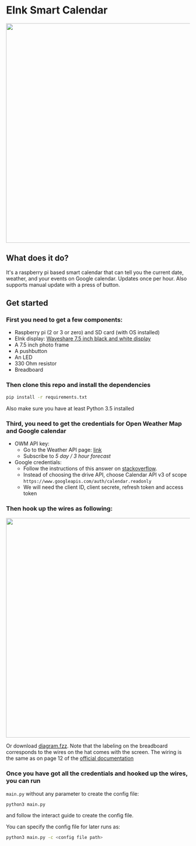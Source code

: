 # EInk Smart Calendar

<img src="https://raw.githubusercontent.com/zli117/EInk-Calendar/master/image.jpg" width="600">

## What does it do?
It's a raspberry pi based smart calendar that can tell you the current date, 
weather, and your events on Google calendar. Updates once per hour. Also supports
manual update with a press of button.

## Get started
### First you need to get a few components:
 * Raspberry pi (2 or 3 or zero) and SD card (with OS installed)
 * EInk display: [Waveshare 7.5 inch black and white display](https://www.waveshare.com/7.5inch-e-paper-hat.htm)
 * A 7.5 inch photo frame
 * A pushbutton 
 * An LED
 * 330 Ohm resistor
 * Breadboard
 
### Then clone this repo and install the dependencies
```bash
pip install -r requirements.txt
```
Also make sure you have at least Python 3.5 installed

### Third, you need to get the credentials for Open Weather Map and Google calendar
 * OWM API key:
   * Go to the Weather API page: [link](https://openweathermap.org/api)
   * Subscribe to *5 day / 3 hour forecast*
 * Google credentials:
   * Follow the instructions of this answer on [stackoverflow](https://stackoverflow.com/a/19766913/4434038).
   * Instead of choosing the drive API, choose Calendar API v3 of scope
     `https://www.googleapis.com/auth/calendar.readonly`
   * We will need the client ID, client secrete, refresh token and access token
   
### Then hook up the wires as following:

<img src="https://raw.githubusercontent.com/zli117/EInk-Calendar/master/diagram.png" width="600">

Or download [diagram.fzz](https://github.com/zli117/EInk-Calendar/blob/master/diagram.fzz). Note that the labeling on 
the breadboard corresponds to the wires on the hat comes with the screen. The wiring is the same as on page 12 of the 
[official documentation](https://www.waveshare.com/w/upload/7/74/7.5inch-e-paper-hat-user-manual-en.pdf)
   
### Once you have got all the credentials and hooked up the wires, you can run 
`main.py` without any parameter to create the config file:
```bash
python3 main.py
```
and follow the interact guide to create the config file.

You can specify the config file for later runs as:
```bash
python3 main.py -c <config file path>
```
